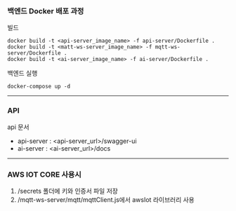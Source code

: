 ### 백엔드 Docker 배포 과정

빌드
```
docker build -t <api-server_image_name> -f api-server/Dockerfile .
docker build -t <matt-ws-server_image_name> -f mqtt-ws-server/Dockerfile .
docker build -t <ai-server_image_name> -f ai-server/Dockerfile .
```

백엔드 실행
```
docker-compose up -d
```

---

### API
api 문서
- api-server : <api-server_url>/swagger-ui
- ai-server : <ai-server_url>/docs

---

### AWS IOT CORE 사용시
1. /secrets 폴더에 키와 인증서 파일 저장
2. /mqtt-ws-server/mqtt/mqttClient.js에서 awsIot 라이브러리 사용
